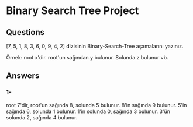 # Binary Search Tree Project
## Questions
[7, 5, 1, 8, 3, 6, 0, 9, 4, 2] dizisinin Binary-Search-Tree aşamalarını yazınız.

Örnek: root x'dir. root'un sağından y bulunur. Solunda z bulunur vb.
    
## Answers
### 1-
root 7'dir, root'un sağında 8, solunda 5 bulunur. 8'in sağında 9 bulunur. 5'in sağında 6, solunda 1 bulunur. 1'in solunda 0, sağında 3 bulunur. 3'ün solunda 2, sağında 4 bulunur.
